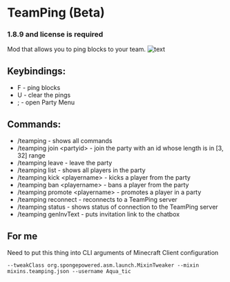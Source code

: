# TeamPing (Beta)
### 1.8.9 and license is required

Mod that allows you to ping blocks to your team.
![text](https://i.imgur.com/tMp5lBr.png)

## Keybindings:
* F - ping blocks
* U - clear the pings
* ; - open Party Menu

## Commands:
* /teamping - shows all commands
* /teamping join \<partyid\> - join the party with an id whose length is in [3, 32] range
* /teamping leave - leave the party
* /teamping list - shows all players in the party
* /teamping kick \<playername\> - kicks a player from the party
* /teamping ban \<playername\> - bans a player from the party
* /teamping promote \<playername\> - promotes a player in a party
* /teamping reconnect - reconnects to a TeamPing server
* /teamping status - shows status of connection to the TeamPing server
* /teamping genInvText - puts invitation link to the chatbox

## For me
Need to put this thing into CLI arguments of Minecraft Client configuration
```
--tweakClass org.spongepowered.asm.launch.MixinTweaker --mixin mixins.teamping.json --username Aqua_tic
```
